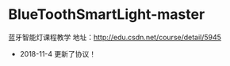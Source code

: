 # BlueToothSmartLight-master
蓝牙智能灯课程教学 地址：http://edu.csdn.net/course/detail/5945

- 2018-11-4 更新了协议！
